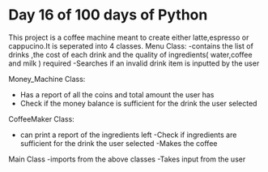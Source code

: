 # Day 16 of 100 days of Python 
This project is a coffee machine meant to create either latte,espresso or cappucino.It is seperated into 4 classes.
Menu Class:
 -contains the list of drinks ,the cost of each drink and the  quality of ingredients( water,coffee and milk ) required
 -Searches if an invalid drink item is inputted by the user

Money_Machine Class:
- Has a report of all the coins and total amount the user has
- Check if the money balance is sufficient for the drink the user selected

CoffeeMaker Class:
 - can print a report of the ingredients left
 -Check if ingredients are sufficient for the drink the user selected
 -Makes the coffee

Main Class
-imports from the above classes
-Takes input from the user
